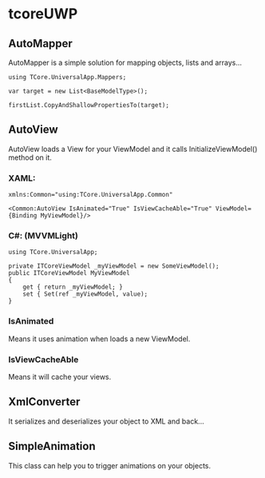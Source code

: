 # tcoreUWP

## AutoMapper

AutoMapper is a simple solution for mapping objects, lists and arrays...

```
using TCore.UniversalApp.Mappers;

var target = new List<BaseModelType>();

firstList.CopyAndShallowPropertiesTo(target);

```

## AutoView
AutoView loads a View for your ViewModel and it calls InitializeViewModel() method on it.

### XAML:
```
xmlns:Common="using:TCore.UniversalApp.Common"

<Common:AutoView IsAnimated="True" IsViewCacheAble="True" ViewModel={Binding MyViewModel}/>
```

### C#: (MVVMLight)
```
using TCore.UniversalApp;

private ITCoreViewModel _myViewModel = new SomeViewModel();
public ITCoreViewModel MyViewModel
{
	get { return _myViewModel; }
	set { Set(ref _myViewModel, value);
}
```

### IsAnimated
Means it uses animation when loads a new ViewModel.

### IsViewCacheAble
Means it will cache your views.

## XmlConverter
It serializes and deserializes your object to XML and back...

## SimpleAnimation
This class can help you to trigger animations on your objects.